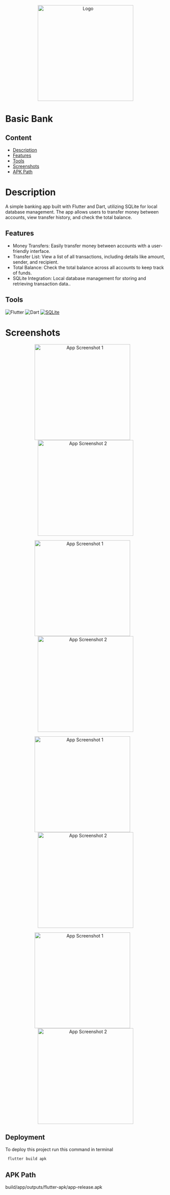 
<p align="center">
  <img src="screenshots/bank.png" alt="Logo" width="300" height="300">
</p>

# Basic Bank

## Content
 - [Description](#description)
 - [Features](#features)
 - [Tools](#tools)
 - [Screenshots](#screenshots)
 - [APK Path ](#apk-path )




# Description

A simple banking app built with Flutter and Dart, utilizing SQLite for local database management. The app allows users to transfer money between accounts, view transfer history, and check the total balance.





## Features

- Money Transfers: Easily transfer money between accounts with a user-friendly interface.
- Transfer List: View a list of all transactions, including details like amount, sender, and recipient.
- Total Balance: Check the total balance across all accounts to keep track of funds.
- SQLite Integration: Local database management for storing and retrieving transaction data..



## Tools
![Flutter](https://img.shields.io/badge/Flutter-%2302569B.svg?style=for-the-badge&logo=Flutter&logoColor=white)
![Dart](https://img.shields.io/badge/Dart-%230175C2.svg?style=for-the-badge&logo=Dart&logoColor=white)
[![SQLite](https://img.shields.io/badge/SQLite-%263F519B.svg?style=for-the-badge&logo=SQLite&logoColor=white)](https://www.sqlite.org/)





# Screenshots

<p align="center">
  <img src="screenshots/1homepage.jpg" alt="App Screenshot 1" width="300" style="margin-right: 20px;">
  <img src="screenshots/2add_customer.jpg" alt="App Screenshot 2" width="300">
</p>

<p align="center">
  <img src="screenshots/3view_customer.jpg" alt="App Screenshot 1" width="300" style="margin-right: 20px;">
  <img src="screenshots/4customer_details.jpg" alt="App Screenshot 2" width="300">
</p>

<p align="center">
  <img src="screenshots/5transfer_to.jpg" alt="App Screenshot 1" width="300" style="margin-right: 20px;">
  <img src="screenshots/6balnce.jpg" alt="App Screenshot 2" width="300">
</p>


<p align="center">
  <img src="screenshots/7enter_balance.jpg" alt="App Screenshot 1" width="300" style="margin-right: 20px;">
  <img src="screenshots/8all_transfers.jpg" alt="App Screenshot 2" width="300">
</p>





## Deployment

To deploy this project run this command in terminal

```bash
 flutter build apk
```

## APK Path 
build/app/outputs/flutter-apk/app-release.apk
